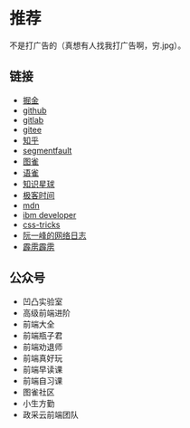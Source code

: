 # 推荐

不是打广告的（真想有人找我打广告啊，穷.jpg）。

## 链接

- [掘金](https://juejin.im/)
- [github](https://github.com/)
- [gitlab](https://gitlab.com/)
- [gitee](https://gitee.com/)
- [知乎](https://www.zhihu.com/)
- [segmentfault](https://segmentfault.com/)
- [图雀](https://tuture.co/)
- [语雀](https://www.yuque.com/)
- [知识星球](https://www.zsxq.com/)
- [极客时间](https://time.geekbang.org/)
- [mdn](https://developer.mozilla.org/zh-CN/)
- [ibm developer](https://www.ibm.com/developerworks/cn/)
- [css-tricks](https://css-tricks.com/)
- [阮一峰的网络日志](http://www.ruanyifeng.com/blog/)
- [霹雳霹雳](https://www.bilibili.com)

## 公众号

- 凹凸实验室
- 高级前端进阶
- 前端大全
- 前端瓶子君
- 前端劝退师
- 前端真好玩
- 前端早读课
- 前端自习课
- 图雀社区
- 小生方勤
- 政采云前端团队

<Vssue />
